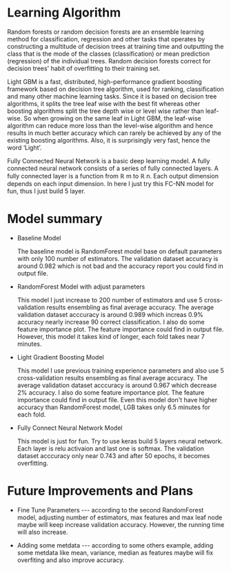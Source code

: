 # Learning Algorithm 

Random forests or random decision forests are an ensemble learning method for classification, regression 
and other tasks that operates by constructing a multitude of decision trees at training time and outputting the class 
that is the mode of the classes (classification) or mean prediction (regression) of the individual trees.
Random decision forests correct for decision trees' habit of overfitting to their training set.


Light GBM is a fast, distributed, high-performance gradient boosting framework based on decision tree algorithm, used for ranking, classification and many other machine learning tasks.
Since it is based on decision tree algorithms, it splits the tree leaf wise with the best fit whereas other boosting algorithms split the tree depth wise or level wise rather than leaf-wise. 
So when growing on the same leaf in Light GBM, the leaf-wise algorithm can reduce more loss than the level-wise algorithm and hence results in much better accuracy which can rarely be achieved by any of the existing boosting algorithms. 
Also, it is surprisingly very fast, hence the word ‘Light’.

Fully Connected Neural Network is a basic deep learning model. 
A fully connected neural network consists of a series of fully connected layers. A fully connected layer is a function from ℝ m to ℝ n. 
Each output dimension depends on each input dimension. In here I just try this FC-NN model for fun, thus I just build 5 layer. 


# Model summary

*  Baseline Model

   The baseline model is RandomForest model base on default parameters with only 100 number of estimators. 
   The validation dataset accuracy is around 0.982 which is not bad and the accuracy report you could find in output file. 
   
*  RandomForest Model with adjust parameters

   This model I just increase to 200 number of estimators and use 5 cross-validation results ensembling as final average accuracy.
   The average validation dataset acccuracy is around 0.989 which increas 0.9% accuracy nearly increase 90 correct classification.
   I also do some feature importance plot. The feature importance could find in output file.
   However, this model it takes kind of longer, each fold takes near 7 minutes. 
   
*  Light Gradient Boosting Model
 
   This model I use previous training experience parameters and also use 5 cross-validation results ensembling as final average accuracy.
   The average validation dataset acccuracy is around 0.967 which decrease 2% accuracy.
   I also do some feature importance plot. The feature importance could find in output file.
   Even this model don't have higher accuracy than RandomForest model, LGB takes only 6.5 minutes for each fold. 
   
*  Fully Connect Neural Network Model

   This model is just for fun. Try to use keras build 5 layers neural network. Each layer is relu activaion and last one is softmax.
   The validation dataset acccuracy only near 0.743 and after 50 epochs, it becomes overfitting. 
   
   
# Future Improvements and Plans

*  Fine Tune Parameters --- according to the second RandomForest model, adjusting number of estimators, max features and max leaf node
   maybe will keep increase validation accuracy. However, the running time will also increase.
   
*  Adding some metdata --- according to some others example, adding some metdata like mean, variance, median as features 
   maybe will fix overfiting and also improve accuracy. 

   
